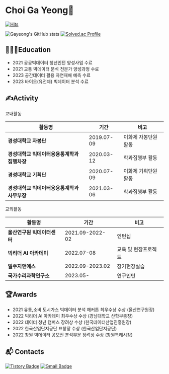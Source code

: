 # Choi Ga Yeong🐰

[![Hits](https://hits.seeyoufarm.com/api/count/incr/badge.svg?url=https%3A%2F%2Fgithub.com%2Fgayomiiiii&count_bg=%23FEFFC3&title_bg=%23FFC6C6&icon=&icon_color=%23F0F0F0&title=hits&edge_flat=false)](https://hits.seeyoufarm.com)

![Gayeong's GitHub stats](https://github-readme-stats.vercel.app/api?username=gayomiiiii&show_icons=true&theme=gruvbox)
[![Solved.ac Profile](http://mazassumnida.wtf/api/v2/generate_badge?boj=yh460700)](https://solved.ac/yh460700/)


## 👩🏻‍💻Education
- 2021 공공빅데이터 청년인턴 양성사업 수료
- 2021 교통 빅데이터 분석 전문가 양성과정 수료
- 2023 공간데이터 활용 자연재해 예측 수료
- 2023 바이오(유전체) 빅데이터 분석 수료


## ✍️Activity

교내활동

| 활동명                               | 기간       | 비고               |
|--------------------------------------|------------|--------------------|
| **경성대학교 자봉단**                      | 2019.07-09 | 이화제 자봉단원 활동 |
| **경성대학교 빅데이터응용통계학과 집행차장** | 2020.03-12 | 학과집행부 활동     |
| **경성대학교 기획단**                      | 2020.07-09 | 이화제 기획단원 활동 |
| **경성대학교 빅데이터응용통계학과 사무부장** | 2021.03-06 | 학과집행부 활동     |


교외활동

| 활동명                  | 기간            | 비고                    |
|-------------------------|-----------------|-------------------------|
| **울산연구원 빅데이터센터**   | 2021.09-2022-02 | 인턴십                  |
| **빅리더 AI 아카데미**       | 2022.07-08      | 교육 및 현장프로젝트     |
| **일주지앤에스**             | 2022.09-2023.02 | 장기현장실습             |
| **국가수리과학연구소**        | 2023.05-        | 연구인턴                |


## 🏆Awards
- 2021 유통,소비 도시가스 빅데이터 분석 해커톤 최우수상 수상 (울산연구원장)
- 2022 빅리더 AI 아카데미 최우수상 수상 (경남대학교 산학부총장)
- 2022 데이터 청년 캠퍼스 장려상 수상 (한국데이터산업진흥원장)
- 2022 한국산업단지공단 표창장 수상 (한국산업단지공단)
- 2022 창원 빅데이터 공모전 분석부문 장려상 수상 (창원특례시장)


## :mailbox_with_mail: Contacts
[![Tistory Badge](http://img.shields.io/badge/Tistory-000000.svg?&style=flat-square&logo=Tistory&link=https://gayomii.tistory.com/)](https://gayomii.tistory.com/)
[![Gmail Badge](https://img.shields.io/badge/Gmail-d14836?style=flat-square&logo=Gmail&logoColor=white&link=mailto:yh460700@gmail.com)](yh460700@gmail.com)

